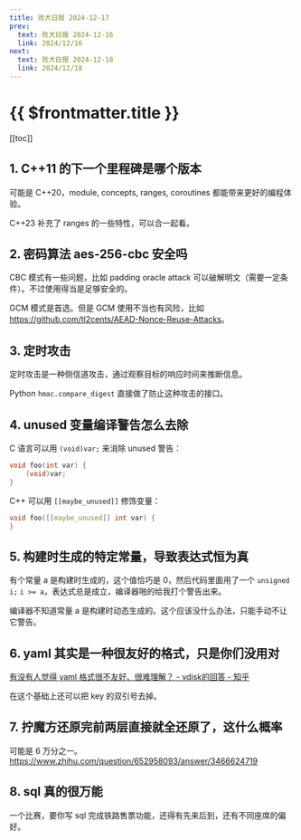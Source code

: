 ```yaml
---
title: 败犬日报 2024-12-17
prev:
  text: 败犬日报 2024-12-16
  link: 2024/12/16
next:
  text: 败犬日报 2024-12-18
  link: 2024/12/18
---
```


# {{ $frontmatter.title }}

[[toc]]

## 1. C++11 的下一个里程碑是哪个版本

可能是 C++20，module, concepts, ranges, coroutines 都能带来更好的编程体验。

C++23 补充了 ranges 的一些特性，可以合一起看。

## 2. 密码算法 aes-256-cbc 安全吗

CBC 模式有一些问题，比如 padding oracle attack 可以破解明文（需要一定条件）。不过使用得当是足够安全的。

GCM 模式是首选。但是 GCM 使用不当也有风险，比如 <https://github.com/tl2cents/AEAD-Nonce-Reuse-Attacks>。

## 3. 定时攻击

定时攻击是一种侧信道攻击，通过观察目标的响应时间来推断信息。

Python `hmac.compare_digest` 直接做了防止这种攻击的接口。

## 4. unused 变量编译警告怎么去除

C 语言可以用 `(void)var;` 来消除 unused 警告：

```c
void foo(int var) {
    (void)var;
}
```

C++ 可以用 `[[maybe_unused]]` 修饰变量：

```cpp
void foo([[maybe_unused]] int var) {
}
```

## 5. 构建时生成的特定常量，导致表达式恒为真

有个常量 a 是构建时生成的，这个值恰巧是 0，然后代码里面用了一个 `unsigned i;` `i >= a`，表达式总是成立，编译器啪的给我打个警告出来。

编译器不知道常量 a 是构建时动态生成的。这个应该没什么办法，只能手动不让它警告。

## 6. yaml 其实是一种很友好的格式，只是你们没用对

[有没有人觉得 yaml 格式很不友好、很难理解？ - vdisk的回答 - 知乎](https://www.zhihu.com/question/65280152/answer/49402800553)

在这个基础上还可以把 key 的双引号去掉。

## 7. 拧魔方还原完前两层直接就全还原了，这什么概率

可能是 6 万分之一。<https://www.zhihu.com/question/652958093/answer/3466624719>

## 8. sql 真的很万能

一个比赛，要你写 sql 完成铁路售票功能，还得有先来后到，还有不同座席的偏好。
